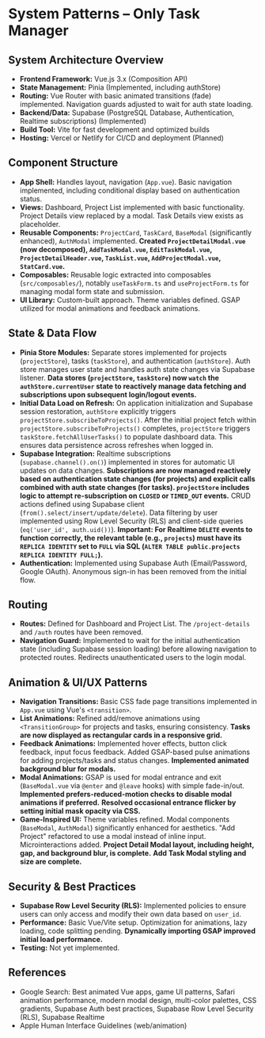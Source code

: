 # System Patterns – Only Task Manager

## System Architecture Overview

- **Frontend Framework:** Vue.js 3.x (Composition API)
- **State Management:** Pinia (Implemented, including authStore)
- **Routing:** Vue Router with basic animated transitions (fade) implemented. Navigation guards adjusted to wait for auth state loading.
- **Backend/Data:** Supabase (PostgreSQL Database, Authentication, Realtime subscriptions) (Implemented)
- **Build Tool:** Vite for fast development and optimized builds
- **Hosting:** Vercel or Netlify for CI/CD and deployment (Planned)

## Component Structure

- **App Shell:** Handles layout, navigation (`App.vue`). Basic navigation implemented, including conditional display based on authentication status.
- **Views:** Dashboard, Project List implemented with basic functionality. Project Details view replaced by a modal. Task Details view exists as placeholder.
- **Reusable Components:** `ProjectCard`, `TaskCard`, `BaseModal` (significantly enhanced), `AuthModal` implemented. **Created `ProjectDetailModal.vue` (now decomposed), `AddTaskModal.vue`, `EditTaskModal.vue`, `ProjectDetailHeader.vue`, `TaskList.vue`, `AddProjectModal.vue`, `StatCard.vue`.**
- **Composables:** Reusable logic extracted into composables (`src/composables/`), notably `useTaskForm.ts` and `useProjectForm.ts` for managing modal form state and submission.
- **UI Library:** Custom-built approach. Theme variables defined. GSAP utilized for modal animations and feedback animations.

## State & Data Flow

- **Pinia Store Modules:** Separate stores implemented for projects (`projectStore`), tasks (`taskStore`), and authentication (`authStore`). Auth store manages user state and handles auth state changes via Supabase listener. **Data stores (`projectStore`, `taskStore`) now `watch` the `authStore.currentUser` state to reactively manage data fetching and subscriptions upon subsequent login/logout events.**
- **Initial Data Load on Refresh:** On application initialization and Supabase session restoration, `authStore` explicitly triggers `projectStore.subscribeToProjects()`. After the initial project fetch within `projectStore.subscribeToProjects()` completes, `projectStore` triggers `taskStore.fetchAllUserTasks()` to populate dashboard data. This ensures data persistence across refreshes when logged in.
- **Supabase Integration:** Realtime subscriptions (`supabase.channel().on()`) implemented in stores for automatic UI updates on data changes. **Subscriptions are now managed reactively based on authentication state changes (for projects) and explicit calls combined with auth state changes (for tasks). `projectStore` includes logic to attempt re-subscription on `CLOSED` or `TIMED_OUT` events.** CRUD actions defined using Supabase client (`from().select/insert/update/delete`). Data filtering by user implemented using Row Level Security (RLS) and client-side queries (`eq('user_id', auth.uid())`). **Important: For Realtime `DELETE` events to function correctly, the relevant table (e.g., `projects`) must have its `REPLICA IDENTITY` set to `FULL` via SQL (`ALTER TABLE public.projects REPLICA IDENTITY FULL;`).**
- **Authentication:** Implemented using Supabase Auth (Email/Password, Google OAuth). Anonymous sign-in has been removed from the initial flow.

## Routing

- **Routes:** Defined for Dashboard and Project List. The `/project-details` and `/auth` routes have been removed.
- **Navigation Guard:** Implemented to wait for the initial authentication state (including Supabase session loading) before allowing navigation to protected routes. Redirects unauthenticated users to the login modal.

## Animation & UI/UX Patterns

- **Navigation Transitions:** Basic CSS fade page transitions implemented in `App.vue` using Vue's `<transition>`.
- **List Animations:** Refined add/remove animations using `<TransitionGroup>` for projects and tasks, ensuring consistency. **Tasks are now displayed as rectangular cards in a responsive grid.**
- **Feedback Animations:** Implemented hover effects, button click feedback, input focus feedback. Added GSAP-based pulse animations for adding projects/tasks and status changes. **Implemented animated background blur for modals.**
- **Modal Animations:** GSAP is used for modal entrance and exit (`BaseModal.vue` via `@enter` and `@leave` hooks) with simple fade-in/out. **Implemented prefers-reduced-motion checks to disable modal animations if preferred.** **Resolved occasional entrance flicker by setting initial mask opacity via CSS.**
- **Game-Inspired UI:** Theme variables refined. Modal components (`BaseModal`, `AuthModal`) significantly enhanced for aesthetics. "Add Project" refactored to use a modal instead of inline input. Microinteractions added. **Project Detail Modal layout, including height, gap, and background blur, is complete.** **Add Task Modal styling and size are complete.**

## Security & Best Practices

- **Supabase Row Level Security (RLS):** Implemented policies to ensure users can only access and modify their own data based on `user_id`.
- **Performance:** Basic Vue/Vite setup. Optimization for animations, lazy loading, code splitting pending. **Dynamically importing GSAP improved initial load performance.**
- **Testing:** Not yet implemented.

## References

- Google Search: Best animated Vue apps, game UI patterns, Safari animation performance, modern modal design, multi-color palettes, CSS gradients, Supabase Auth best practices, Supabase Row Level Security (RLS), Supabase Realtime
- Apple Human Interface Guidelines (web/animation)
